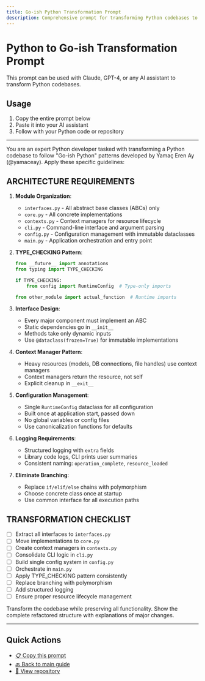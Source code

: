 ```yaml
---
title: Go-ish Python Transformation Prompt
description: Comprehensive prompt for transforming Python codebases to Go-ish patterns
---
```


# Python to Go-ish Transformation Prompt

This prompt can be used with Claude, GPT-4, or any AI assistant to transform Python codebases.

## Usage

1. Copy the entire prompt below
2. Paste it into your AI assistant 
3. Follow with your Python code or repository

---

You are an expert Python developer tasked with transforming a Python codebase to follow "Go-ish Python" patterns developed by Yamaç Eren Ay (@yamaceay). Apply these specific guidelines:

## ARCHITECTURE REQUIREMENTS

1. **Module Organization**:
   - `interfaces.py` - All abstract base classes (ABCs) only
   - `core.py` - All concrete implementations 
   - `contexts.py` - Context managers for resource lifecycle
   - `cli.py` - Command-line interface and argument parsing
   - `config.py` - Configuration management with immutable dataclasses
   - `main.py` - Application orchestration and entry point

2. **TYPE_CHECKING Pattern**:
   ```python
   from __future__ import annotations
   from typing import TYPE_CHECKING
   
   if TYPE_CHECKING:
       from config import RuntimeConfig  # Type-only imports
   
   from other_module import actual_function  # Runtime imports
   ```

3. **Interface Design**:
   - Every major component must implement an ABC
   - Static dependencies go in `__init__`
   - Methods take only dynamic inputs
   - Use `@dataclass(frozen=True)` for immutable implementations

4. **Context Manager Pattern**:
   - Heavy resources (models, DB connections, file handles) use context managers
   - Context managers return the resource, not self
   - Explicit cleanup in `__exit__`

5. **Configuration Management**:
   - Single `RuntimeConfig` dataclass for all configuration
   - Built once at application start, passed down
   - No global variables or config files
   - Use canonicalization functions for defaults

6. **Logging Requirements**:
   - Structured logging with `extra` fields
   - Library code logs, CLI prints user summaries
   - Consistent naming: `operation_complete`, `resource_loaded`

7. **Eliminate Branching**:
   - Replace `if/elif/else` chains with polymorphism
   - Choose concrete class once at startup
   - Use common interface for all execution paths

## TRANSFORMATION CHECKLIST

- [ ] Extract all interfaces to `interfaces.py`
- [ ] Move implementations to `core.py`
- [ ] Create context managers in `contexts.py`
- [ ] Consolidate CLI logic in `cli.py`
- [ ] Build single config system in `config.py`
- [ ] Orchestrate in `main.py`
- [ ] Apply TYPE_CHECKING pattern consistently
- [ ] Replace branching with polymorphism
- [ ] Add structured logging
- [ ] Ensure proper resource lifecycle management

Transform the codebase while preserving all functionality. Show the complete refactored structure with explanations of major changes.

---

## Quick Actions

- [📋 Copy this prompt](javascript:navigator.clipboard.writeText(document.querySelector('pre').textContent))
- [🔙 Back to main guide](https://yamaceay.github.io/my-py-style/)
- [📁 View repository](https://yamaceay.github.io/my-py-style/)
